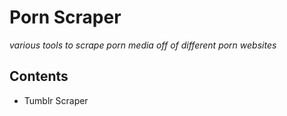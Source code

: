 # Porn Scraper
_various tools to scrape porn media off of different porn websites_

## Contents
* Tumblr Scraper
